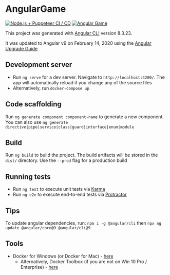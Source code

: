 # AngularGame

[![Node.js + Puppeteer CI / CD](https://github.com/Wolven531/angular-game/workflows/Node.js%20+%20Puppeteer%20CI%20/%20CD/badge.svg)](https://github.com/Wolven531/angular-game/actions?query=workflow%3A%22Node.js+%2B+Puppeteer+CI+%2F+CD%22)
[![Angular Game](https://circleci.com/gh/Wolven531/angular-game.svg?style=shield)](https://app.circleci.com/pipelines/github/Wolven531/angular-game)

This project was generated with [Angular CLI](https://github.com/angular/angular-cli) version 8.3.23.

It was updated to Angular v9 on February 14, 2020 using the [Angular Upgrade Guide](https://update.angular.io/#8.0:9.0)

## Development server

* Run `ng serve` for a dev server. Navigate to `http://localhost:4200/`. The app will automatically reload if you change any of the source files
* Alternatively, run `docker-compose up`

## Code scaffolding

Run `ng generate component component-name` to generate a new component. You can also use `ng generate directive|pipe|service|class|guard|interface|enum|module`

## Build

Run `ng build` to build the project. The build artifacts will be stored in the `dist/` directory. Use the `--prod` flag for a production build

## Running tests

* Run `ng test` to execute unit tests via [Karma](https://karma-runner.github.io)
* Run `ng e2e` to execute end-to-end tests via [Protractor](http://www.protractortest.org/)

## Tips

To update angular dependencies, run: `npm i -g @angular/cli` then `npx ng update @angular/core@9 @angular/cli@9`

## Tools

* Docker for Windows (or Docker for Mac) - [here](https://hub.docker.com/editions/community/docker-ce-desktop-windows/)
  * Alternatively, Docker Toolbox (if you are not on Win 10 Pro / Enterprise) - [here](https://github.com/docker/toolbox/releases)
